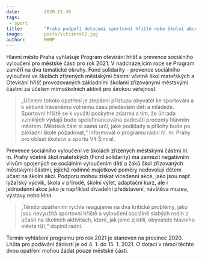 ```yaml
---
date:         2020-11-30
tags:         
 - sport
title:        "Praha podpoří dotacemi sportovní hřiště nebo školní akce městských částí"
image: 	      posts/vitsimral2.jpg
author:       MHMP
---
```


Hlavní město Praha vyhlašuje Program otevírání hřišť a prevence sociálního vyloučení pro městské části pro rok 2021. V nadcházejícím roce se Program zaměří na dva tematické okruhy. Fond solidarity - prevence sociálního vyloučení ve školách zřízených městskými částmi včetně škol mateřských a Otevírání hřišť provozovaných základními školami zřizovanými městskými částmi za účelem mimoškolních aktivit pro širokou veřejnost.

> „Účelem tohoto opatření je zlepšení přístupu obyvatel ke sportování a k aktivně trávenému volnému času především dětí a mládeže. Sportovní hřiště se k využití poskytne zdarma s tím, že úhrada vzniklých výdajů bude spolufinancována padesáti procenty hlavním městem. Městská část si sama určí, jaké podklady a přílohy bude po základní škole požadovat,“ informoval o programu radní hl. m. Prahy pro oblast školství a sportu Vít Šimral.

Prevence sociálního vyloučení ve školách zřízených městskými částmi hl. m. Prahy včetně škol mateřských (Fond solidarity) má zamezit negativním vlivům spojených se sociálním vyloučením dětí a žáků škol zřizovaných městskými částmi, jejichž rodinné majetkové poměry nedovolují dětem účast na školní akci. Podporu mohou získat vícedenní akce, jako jsou např. lyžařský výcvik, škola v přírodě, školní výlet, adaptační kurz, ale i jednodenní akce jako je například divadelní představení, návštěva muzea, výstavy nebo kina.

> „Těmito opatřeními rychle reagujeme na dva kritické problémy, jako jsou nevyužitá sportovní hřiště a vyloučení sociálně slabých rodin z účasti na školních aktivitách, které, jak jsme zjistili, obyvatele hlavního města tíží,“ doplnil radní.

Termín vyhlášení programu pro rok 2021 je stanoven na prosinec 2020. Lhůta pro podávání žádostí je od 4. 1. do 15. 1. 2021. O dotaci v rámci těchto dvou opatření mohou žádat pouze městské části.
